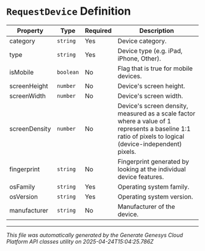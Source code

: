 # `RequestDevice` Definition

| Property | Type | Required | Description |
|----------|------|----------|-------------|
| category | `string` | Yes | Device category. |
| type | `string` | Yes | Device type (e.g. iPad, iPhone, Other). |
| isMobile | `boolean` | No | Flag that is true for mobile devices. |
| screenHeight | `number` | No | Device's screen height. |
| screenWidth | `number` | No | Device's screen width. |
| screenDensity | `number` | No | Device's screen density, measured as a scale factor where a value of 1 represents a baseline 1:1 ratio of pixels to logical (device-independent) pixels. |
| fingerprint | `string` | No | Fingerprint generated by looking at the individual device features. |
| osFamily | `string` | Yes | Operating system family. |
| osVersion | `string` | Yes | Operating system version. |
| manufacturer | `string` | No | Manufacturer of the device. |

---

*This file was automatically generated by the Generate Genesys Cloud Platform API classes utility on 2025-04-24T15:04:25.786Z*